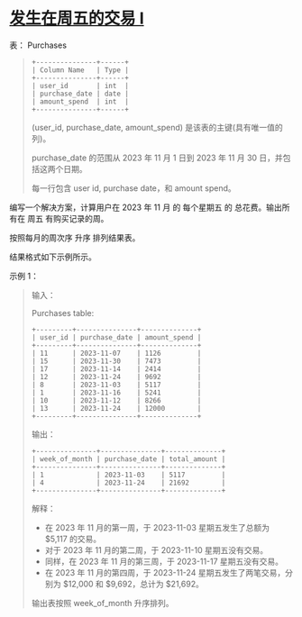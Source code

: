 #  [发生在周五的交易 I](https://leetcode.cn/problems/friday-purchases-i)

表： Purchases
> ```
> +---------------+------+
> | Column Name   | Type |
> +---------------+------+
> | user_id       | int  |
> | purchase_date | date |
> | amount_spend  | int  |
> +---------------+------+
> ```
> (user_id, purchase_date, amount_spend) 是该表的主键(具有唯一值的列)。
> 
> purchase_date 的范围从 2023 年 11 月 1 日到 2023 年 11 月 30 日，并包括这两个日期。
> 
> 每一行包含 user id, purchase date，和 amount spend。

编写一个解决方案，计算用户在 2023 年 11 月 的 每个星期五 的 总花费。输出所有在 周五 有购买记录的周。

按照每月的周次序 升序 排列结果表。

结果格式如下示例所示。

 

示例 1：

> 输入：
> 
> Purchases table:
> ```
> +---------+---------------+--------------+
> | user_id | purchase_date | amount_spend |
> +---------+---------------+--------------+
> | 11      | 2023-11-07    | 1126         |
> | 15      | 2023-11-30    | 7473         |
> | 17      | 2023-11-14    | 2414         |
> | 12      | 2023-11-24    | 9692         |
> | 8       | 2023-11-03    | 5117         |
> | 1       | 2023-11-16    | 5241         |
> | 10      | 2023-11-12    | 8266         |
> | 13      | 2023-11-24    | 12000        |
> +---------+---------------+--------------+
> ```
> 输出：
> ```
> +---------------+---------------+--------------+
> | week_of_month | purchase_date | total_amount |
> +---------------+---------------+--------------+
> | 1             | 2023-11-03    | 5117         |
> | 4             | 2023-11-24    | 21692        |
> +---------------+---------------+--------------+ 
> ```
> 解释：
> - 在 2023 年 11 月的第一周，于 2023-11-03 星期五发生了总额为 $5,117 的交易。
> - 对于 2023 年 11 月的第二周，于 2023-11-10 星期五没有交易。
> - 同样，在 2023 年 11 月的第三周，于 2023-11-17 星期五没有交易。
> - 在 2023 年 11 月的第四周，于 2023-11-24 星期五发生了两笔交易，分别为 $12,000 和 $9,692，总计为 $21,692。
> 
> 输出表按照 week_of_month 升序排列。